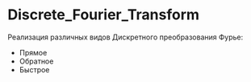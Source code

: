 # Discrete_Fourier_Transform

Реализация различных видов Дискретного преобразования Фурье:
* Прямое 
* Обратное
* Быстрое
